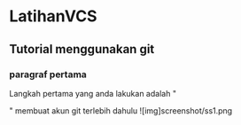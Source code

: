 # LatihanVCS
## Tutorial menggunakan git 

### paragraf pertama
Langkah pertama yang anda lakukan adalah "<p>"
membuat akun git terlebih dahulu 
![img]screenshot/ss1.png
